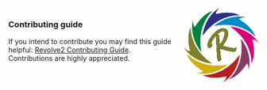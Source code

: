 <img  align="right" width="150" height="150"  src="./docs/source/logo.png">

### Contributing guide

If you intend to contribute you may find this guide helpful: [Revolve2 Contributing Guide](https://ci-group.github.io/revolve2/contributing_guide/index.html).</br>
Contributions are highly appreciated.